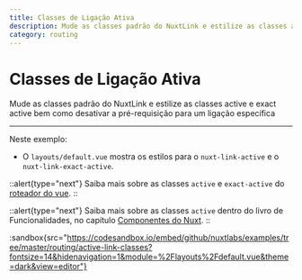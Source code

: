 ```yaml
---
title: Classes de Ligação Ativa
description: Mude as classes padrão do NuxtLink e estilize as classes active e exact active bem como desativar a pré-requisição para um ligação específica
category: routing
---
```


# Classes de Ligação Ativa

Mude as classes padrão do NuxtLink e estilize as classes active e exact active bem como desativar a pré-requisição para um ligação específica

---

Neste exemplo:

- O `layouts/default.vue` mostra os estilos para o `nuxt-link-active` e o `nuxt-link-exact-active`.

::alert{type="next"}
Saiba mais sobre as classes `active` e `exact-active` do [roteador do vue](https://v3.router.vuejs.org/api/#exact-active-class).
::

::alert{type="next"}
Saiba mais sobre as classes `active` dentro do livro de Funcionalidades, no capítulo [Componentes do Nuxt](/docs/features/nuxt-components#link-classes).
::

:sandbox{src="https://codesandbox.io/embed/github/nuxtlabs/examples/tree/master/routing/active-link-classes?fontsize=14&hidenavigation=1&module=%2Flayouts%2Fdefault.vue&theme=dark&view=editor"}
